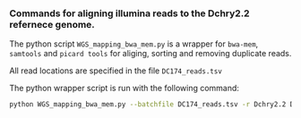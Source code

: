 
### Commands for aligning illumina reads to the Dchry2.2 refernece genome.

The python script `WGS_mapping_bwa_mem.py` is a wrapper for `bwa-mem`, `samtools` and `picard tools` for aliging, sorting and removing duplicate reads.

All read locations are specified in the file `DC174_reads.tsv`

The python wrapper script is run with the following command:

```bash
python WGS_mapping_bwa_mem.py --batchfile DC174_reads.tsv -r Dchry2.2 Dchry2.2.fa --threads 19 --javaXmx 12g --runName default --cleanUpBams --outDir . --tmpDir .
```

